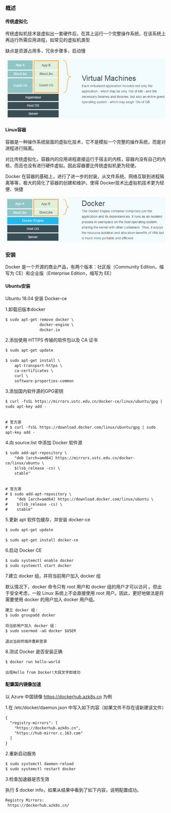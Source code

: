 

### 概述

#### 传统虚拟化

传统虚拟机技术是虚拟出一套硬件后，在其上运行一个完整操作系统，在该系统上再运行所需应用进程，如常见的虚拟机类型

缺点是资源占用多，冗余步骤多，启动慢

<img src="2020-01-12-docker简单上手.assets/1685507-20200308155543163-1000647409.png" alt="" />

#### Linux容器

容器是一种操作系统层面的虚拟化技术，它不是模拟一个完整的操作系统，而是对进程进行隔离。

对比传统虚拟化，容器内的应用进程直接运行于宿主的内核，容器内没有自己的内核，而且也没有进行硬件虚拟。因此容器要比传统虚拟机更为轻便。

Docker 在容器的基础上，进行了进一步的封装，从文件系统、网络互联到进程隔离等等，极大的简化了容器的创建和维护。使得 Docker技术比虚拟机技术更为轻便、快捷

<img src="2020-01-12-docker简单上手.assets/1685507-20200308160038508-1839677101.png" alt="" />

### 安装

Docker 是一个开源的商业产品，有两个版本：社区版（Community Edition，缩写为 CE）和企业版（Enterprise Edition，缩写为 EE）

#### Ubuntu安装

Ubuntu 18.04 安装 Docker-ce

1.卸载旧版本docker

```
$ sudo apt-get remove docker \
               docker-engine \
               docker.io
```

2.添加使用 HTTPS 传输的软件包以及 CA 证书

```
$ sudo apt-get update

$ sudo apt-get install \
    apt-transport-https \
    ca-certificates \
    curl \
    software-properties-common
```

3.添加国内软件源的GPG密钥

```
$ curl -fsSL https://mirrors.ustc.edu.cn/docker-ce/linux/ubuntu/gpg | sudo apt-key add -


# 官方源
# $ curl -fsSL https://download.docker.com/linux/ubuntu/gpg | sudo apt-key add -
```

4.向 source.list 中添加 Docker 软件源

```
$ sudo add-apt-repository \
    "deb [arch=amd64] https://mirrors.ustc.edu.cn/docker-ce/linux/ubuntu \
    $(lsb_release -cs) \
    stable"


# 官方源
# $ sudo add-apt-repository \
#    "deb [arch=amd64] https://download.docker.com/linux/ubuntu \
#    $(lsb_release -cs) \
#    stable"
```

5.更新 apt 软件包缓存，并安装 docker-ce

```
$ sudo apt-get update

$ sudo apt-get install docker-ce
```

6.启动 Docker CE

```
$ sudo systemctl enable docker
$ sudo systemctl start docker
```

7.建立 docker 组，并将当前用户加入 docker 组

默认情况下，docker 命令只有 root 用户和 docker 组的用户才可以访问 。但出于安全考虑，一般 Linux 系统上不会直接使用 root 用户。因此，更好地做法是将需要使用 docker 的用户加入 docker 用户组。

```
建立 docker 组：
$ sudo groupadd docker

将当前用户加入 docker 组：
$ sudo usermod -aG docker $USER

退出当前终端并重新登录
```

8.测试 Docker 是否安装正确

```
$ docker run hello-world

出现Hello from Docker!大段文字即成功
```

#### 配置国内镜像加速

以 Azure 中国镜像 https://dockerhub.azk8s.cn 为例

1.在 /etc/docker/daemon.json 中写入如下内容（如果文件不存在请新建该文件）

```
{
  "registry-mirrors": [
    "https://dockerhub.azk8s.cn",
    "https://hub-mirror.c.163.com"
  ]
}
```

2.重新启动服务

```
$ sudo systemctl daemon-reload
$ sudo systemctl restart docker
```

3.检查加速器是否生效

执行 $ docker info，如果从结果中看到了如下内容，说明配置成功。

```
Registry Mirrors:
 https://dockerhub.azk8s.cn/
```
